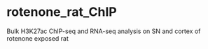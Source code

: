 # rotenone_rat_ChIP
Bulk H3K27ac ChIP-seq and RNA-seq analysis on SN and cortex of rotenone exposed rat
